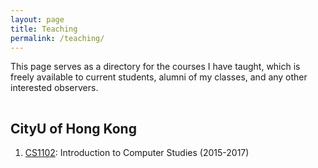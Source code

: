 ```yaml
---
layout: page
title: Teaching
permalink: /teaching/
---
```


This page serves as a directory for the courses I have taught, which is freely available to current students, alumni of my classes, and any other interested observers.

<hr style="clear:both;visibility: hidden;" />  


## CityU of Hong Kong

1. [CS1102](https://www.cityu.edu.hk/ug/201516/course/CS1102.htm): Introduction to Computer Studies (2015-2017)